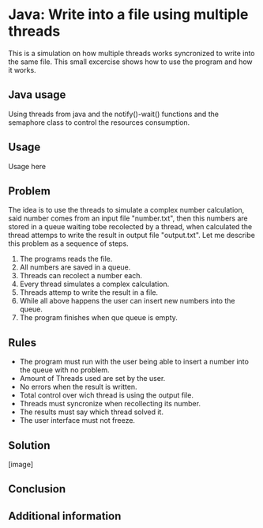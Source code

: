 # Java: Write into a file using multiple threads
This is a simulation on how multiple threads works syncronized to write into the same file. This small excercise shows how to use the program and how it works.

## Java usage
Using threads from java and the notify()-wait() functions and the semaphore class to control the resources consumption. 

## Usage
Usage here

## Problem
The idea is to use the threads to simulate a complex number calculation, said number comes from an input file "number.txt", then this numbers are stored in a queue waiting tobe recolected by a thread, when calculated the thread attemps to write the result in output file "output.txt". Let me describe this problem as a sequence of steps.
1. The programs reads the file.
2. All numbers are saved in a queue.
3. Threads can recolect a number each.
4. Every thread simulates a complex calculation.
5. Threads attemp to write the result in a file.
6. While all above happens the user can insert new numbers into the queue.
7. The program finishes when que queue is empty.

## Rules
 * The program must run with the user being able to insert a number into the queue with no problem. 
 * Amount of Threads used are set by the user.
 * No errors when the result is written.
 * Total control over wich thread is using the output file.
 * Threads must syncronize when recollecting its number.
 * The results must say which thread solved it.
 * The user interface must not freeze.

## Solution
[image]

## Conclusion

## Additional information
